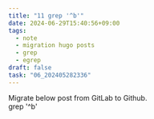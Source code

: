 ```yaml
---
title: "11 grep '^b'"
date: 2024-06-29T15:40:56+09:00
tags:
  - note
  - migration hugo posts
  - grep
  - egrep
draft: false
task: "06_202405282336"
---
```


Migrate below post from GitLab to Github.  
grep '^b'

